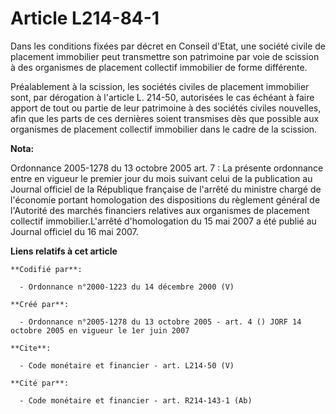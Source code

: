 # Article L214-84-1

Dans les conditions fixées par décret en Conseil d'Etat, une société civile de placement immobilier peut transmettre son
patrimoine par voie de scission à des organismes de placement collectif immobilier de forme différente.

Préalablement à la scission, les sociétés civiles de placement immobilier sont, par dérogation à l'article L. 214-50,
autorisées le cas échéant à faire apport de tout ou partie de leur patrimoine à des sociétés civiles nouvelles, afin que les
parts de ces dernières soient transmises dès que possible aux organismes de placement collectif immobilier dans le cadre de
la scission.

**Nota:**

Ordonnance 2005-1278 du 13 octobre 2005 art. 7 : La présente ordonnance entre en vigueur le premier jour du mois suivant
celui de la publication au Journal officiel de la République française de l'arrêté du ministre chargé de l'économie portant
homologation des dispositions du règlement général de l'Autorité des marchés financiers relatives aux organismes de placement
collectif immobilier.L'arrêté d'homologation du 15 mai 2007 a été publié au Journal officiel du 16 mai 2007.

**Liens relatifs à cet article**

	**Codifié par**:

	  - Ordonnance n°2000-1223 du 14 décembre 2000 (V)

	**Créé par**:

	  - Ordonnance n°2005-1278 du 13 octobre 2005 - art. 4 () JORF 14 octobre 2005 en vigueur le 1er juin 2007

	**Cite**:

	  - Code monétaire et financier - art. L214-50 (V)

	**Cité par**:

	  - Code monétaire et financier - art. R214-143-1 (Ab)
